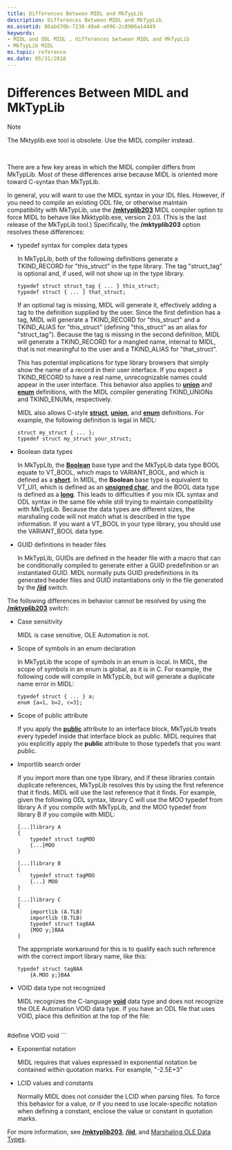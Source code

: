 ```yaml
---
title: Differences Between MIDL and MkTypLib
description: Differences Between MIDL and MkTypLib
ms.assetid: 86abd70b-7238-49a6-a996-2c8906a14449
keywords:
- MIDL and ODL MIDL , differences between MIDL and MkTypLib
- MkTypLib MIDL
ms.topic: reference
ms.date: 05/31/2018
---
```


# Differences Between MIDL and MkTypLib

> [!Note]  
> The Mktyplib.exe tool is obsolete. Use the MIDL compiler instead.

 

There are a few key areas in which the MIDL compiler differs from MkTypLib. Most of these differences arise because MIDL is oriented more toward C-syntax than MkTypLib.

In general, you will want to use the MIDL syntax in your IDL files. However, if you need to compile an existing ODL file, or otherwise maintain compatibility with MkTypLib, use the [**/mktyplib203**](-mktyplib203.md) MIDL compiler option to force MIDL to behave like Mkktyplib.exe, version 2.03. (This is the last release of the MkTypLib tool.) Specifically, the **/mktyplib203** option resolves these differences:

-   typedef syntax for complex data types

    In MkTypLib, both of the following definitions generate a TKIND\_RECORD for "this\_struct" in the type library. The tag "struct\_tag" is optional and, if used, will not show up in the type library.

    ``` syntax
    typedef struct struct_tag { ... } this_struct;
    typedef struct { ... } that_struct;
    ```

    If an optional tag is missing, MIDL will generate it, effectively adding a tag to the definition supplied by the user. Since the first definition has a tag, MIDL will generate a TKIND\_RECORD for "this\_struct" and a TKIND\_ALIAS for "this\_struct" (defining "this\_struct" as an alias for "struct\_tag"). Because the tag is missing in the second definition, MIDL will generate a TKIND\_RECORD for a mangled name, internal to MIDL, that is not meaningful to the user and a TKIND\_ALIAS for "that\_struct".

    This has potential implications for type library browsers that simply show the name of a record in their user interface. If you expect a TKIND\_RECORD to have a real name, unrecognizable names could appear in the user interface. This behavior also applies to [**union**](union.md) and [**enum**](enum.md) definitions, with the MIDL compiler generating TKIND\_UNIONs and TKIND\_ENUMs, respectively.

    MIDL also allows C-style [**struct**](struct.md), [**union**](union.md), and [**enum**](enum.md) definitions. For example, the following definition is legal in MIDL:

    ``` syntax
    struct my_struct { ... };
    typedef struct my_struct your_struct;
    ```

-   Boolean data types

    In MkTypLib, the [**Boolean**](boolean.md) base type and the MkTypLib data type BOOL equate to VT\_BOOL, which maps to VARIANT\_BOOL, and which is defined as a [**short**](short.md). In MIDL, the **Boolean** base type is equivalent to VT\_UI1, which is defined as an [**unsigned char**](unsigned.md), and the BOOL data type is defined as a [**long**](long.md). This leads to difficulties if you mix IDL syntax and ODL syntax in the same file while still trying to maintain compatibility with MkTypLib. Because the data types are different sizes, the marshaling code will not match what is described in the type information. If you want a VT\_BOOL in your type library, you should use the VARIANT\_BOOL data type.

-   GUID definitions in header files

    In MkTypLib, GUIDs are defined in the header file with a macro that can be conditionally compiled to generate either a GUID predefinition or an instantiated GUID. MIDL normally puts GUID predefinitions in its generated header files and GUID instantiations only in the file generated by the [**/iid**](-iid.md) switch.

The following differences in behavior cannot be resolved by using the [**/mktyplib203**](-mktyplib203.md) switch:

-   Case sensitivity

    MIDL is case sensitive, OLE Automation is not.

-   Scope of symbols in an enum declaration

    In MkTypLib the scope of symbols in an enum is local. In MIDL, the scope of symbols in an enum is global, as it is in C. For example, the following code will compile in MkTypLib, but will generate a duplicate name error in MIDL:

    ``` syntax
    typedef struct { ... } a;
    enum {a=1, b=2, c=3};
    ```

-   Scope of public attribute

    If you apply the [**public**](public.md) attribute to an interface block, MkTypLib treats every typedef inside that interface block as public. MIDL requires that you explicitly apply the **public** attribute to those typedefs that you want public.

-   Importlib search order

    If you import more than one type library, and if these libraries contain duplicate references, MkTypLib resolves this by using the first reference that it finds. MIDL will use the last reference that it finds. For example, given the following ODL syntax, library C will use the MOO typedef from library A if you compile with MkTypLib, and the MOO typedef from library B if you compile with MIDL:

    ``` syntax
    [...]library A
    {
        typedef struct tagMOO
        {...}MOO
    }

    [...]library B
    {
        typedef struct tagMOO
        {...} MOO
    }

    [...]library C
    {
        importlib (A.TLB)
        importlib (B.TLB)
        typedef struct tagBAA
        {MOO y;}BAA
    }
    ```

    The appropriate workaround for this is to qualify each such reference with the correct import library name, like this:

    ``` syntax
    typedef struct tagBAA
        {A.MOO y;}BAA
    ```

-   VOID data type not recognized

    MIDL recognizes the C-language [**void**](void.md) data type and does not recognize the OLE Automation VOID data type. If you have an ODL file that uses VOID, place this definition at the top of the file:

    ``` syntax
#define VOID void
    ```

-   Exponential notation

    MIDL requires that values expressed in exponential notation be contained within quotation marks. For example, "-2.5E+3"

-   LCID values and constants

    Normally MIDL does not consider the LCID when parsing files. To force this behavior for a value, or if you need to use locale-specific notation when defining a constant, enclose the value or constant in quotation marks.

For more information, see [**/mktyplib203**](-mktyplib203.md), [**/iid**](-iid.md), and [Marshaling OLE Data Types](marshaling-ole-data-types.md).

 

 




